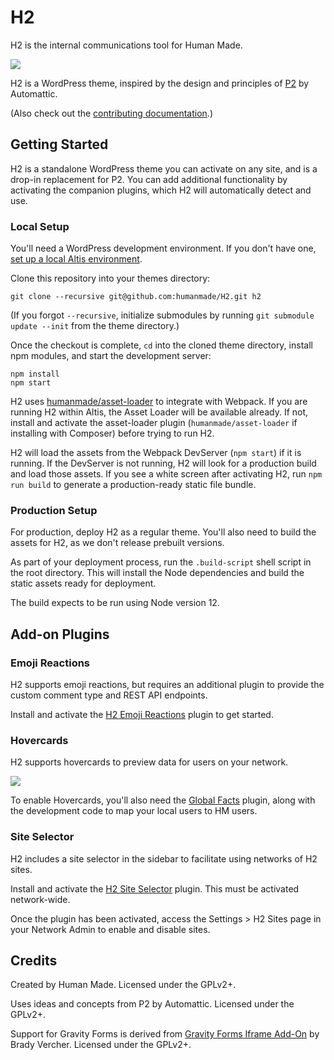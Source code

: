 # H2

H2 is the internal communications tool for Human Made.

<img src="https://hmn.md/uploads/sites/9/2019/04/Screenshot_2019-04-05-hm-linter-Status-Dev.png" />

H2 is a WordPress theme, inspired by the design and principles of [P2](https://p2theme.com/) by Automattic.

(Also check out the [contributing documentation](CONTRIBUTING.md).)


## Getting Started

H2 is a standalone WordPress theme you can activate on any site, and is a drop-in replacement for P2. You can add additional functionality by activating the companion plugins, which H2 will automatically detect and use.

### Local Setup

You'll need a WordPress development environment. If you don't have one, [set up a local Altis environment](https://www.altis-dxp.com/resources/docs/local-server/).

Clone this repository into your themes directory:
```
git clone --recursive git@github.com:humanmade/H2.git h2
```

(If you forgot `--recursive`, initialize submodules by running `git submodule update --init` from the theme directory.)

Once the checkout is complete, `cd` into the cloned theme directory, install npm modules, and start the development server:
```
npm install
npm start
```

H2 uses [humanmade/asset-loader](https://github.com/humanmade/asset-loader) to integrate with Webpack. If you are running H2 within Altis, the Asset Loader will be available already. If not, install and activate the asset-loader plugin (`humanmade/asset-loader` if installing with Composer) before trying to run H2.

H2 will load the assets from the Webpack DevServer (`npm start`) if it is running. If the DevServer is not running, H2 will look for a production build and load those assets. If you see a white screen after activating H2, run `npm run build` to generate a production-ready static file bundle.


### Production Setup

For production, deploy H2 as a regular theme. You'll also need to build the assets for H2, as we don't release prebuilt versions.

As part of your deployment process, run the `.build-script` shell script in the root directory. This will install the Node dependencies and build the static assets ready for deployment.

The build expects to be run using Node version 12.


## Add-on Plugins

### Emoji Reactions

H2 supports emoji reactions, but requires an additional plugin to provide the custom comment type and REST API endpoints.

Install and activate the [H2 Emoji Reactions](https://github.com/humanmade/h2-emoji-reactions) plugin to get started.


### Hovercards

H2 supports hovercards to preview data for users on your network.

<img src="https://hmn.md/uploads/sites/9/2019/04/Screen-Shot-2019-04-05-at-12.11.42.png" />

To enable Hovercards, you'll also need the [Global Facts](https://github.com/humanmade/global-facts) plugin, along with the development code to map your local users to HM users.


### Site Selector

H2 includes a site selector in the sidebar to facilitate using networks of H2 sites.

Install and activate the [H2 Site Selector](https://github.com/humanmade/h2-site-selector/tree/e4741ff0f6b35d0e8d2282a61710daaf79408965) plugin. This must be activated network-wide.

Once the plugin has been activated, access the Settings > H2 Sites page in your Network Admin to enable and disable sites.


## Credits

Created by Human Made. Licensed under the GPLv2+.

Uses ideas and concepts from P2 by Automattic. Licensed under the GPLv2+.

Support for Gravity Forms is derived from [Gravity Forms Iframe Add-On](https://github.com/cedaro/gravity-forms-iframe) by Brady Vercher. Licensed under the GPLv2+.
